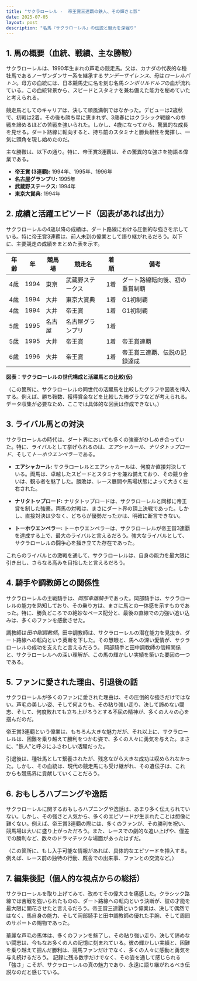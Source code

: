 ```yaml
---
title: "サクラローレル -  帝王賞三連覇の鉄人、その輝きと影"
date: 2025-07-05
layout: post
description: "名馬『サクラローレル』の伝説と魅力を深堀り"
---
```


## 1. 馬の概要（血統、戦績、主な勝鞍）

サクラローレルは、1990年生まれの芦毛の競走馬。父は、カナダの代表的な種牡馬であるノーザンダンサー系を継承する*サンデーサイレンス*、母は*ローレルバトン*。母方の血統には、日本競馬史に名を刻む名馬*シンボリルドルフ*の血が流れている。この血統背景から、スピードとスタミナを兼ね備えた能力を秘めていたと考えられる。

競走馬としてのキャリアは、決して順風満帆ではなかった。デビューは2歳秋で、初戦は2着。その後も勝ち星に恵まれず、3歳春にはクラシック戦線への参戦を諦めるほどの苦戦を強いられた。しかし、4歳になってから、驚異的な成長を見せる。ダート路線に転向すると、持ち前のスタミナと勝負根性を発揮し、一気に頭角を現し始めたのだ。

主な勝鞍は、以下の通り。特に、帝王賞3連覇は、その驚異的な強さを物語る偉業である。

* **帝王賞 (3連覇):** 1994年、1995年、1996年
* **名古屋グランプリ:** 1995年
* **武蔵野ステークス:** 1994年
* **東京大賞典:** 1994年


## 2. 成績と活躍エピソード（図表があれば出力）

サクラローレルの4歳以降の成績は、ダート路線における圧倒的な強さを示している。特に帝王賞3連覇は、前人未到の偉業として語り継がれるだろう。以下に、主要競走の成績をまとめた表を示す。

| 年齢 | 年 | 競馬場 | 競走名           | 着順 | 備考                                      |
|-----|----|---------|--------------------|-----|-------------------------------------------|
| 4歳  | 1994 | 東京     | 武蔵野ステークス    | 1着 | ダート路線転向後、初の重賞制覇             |
| 4歳  | 1994 | 大井     | 東京大賞典          | 1着 | G1初制覇                                  |
| 4歳  | 1994 | 大井     | 帝王賞             | 1着 | G1初制覇                                  |
| 5歳  | 1995 | 名古屋   | 名古屋グランプリ    | 1着 |                                           |
| 5歳  | 1995 | 大井     | 帝王賞             | 1着 | 帝王賞連覇                                |
| 6歳  | 1996 | 大井     | 帝王賞             | 1着 | 帝王賞三連覇、伝説の記録達成               |


**図表：サクラローレルの世代構成と活躍馬との比較(仮)**

（この箇所に、サクラローレルの同世代の活躍馬を比較したグラフや図表を挿入する。例えば、勝ち鞍数、獲得賞金などを比較した棒グラフなどが考えられる。データ収集が必要なため、ここでは具体的な図表は作成できない。）


## 3. ライバル馬との対決

サクラローレルの時代は、ダート界においても多くの強豪がひしめき合っていた。特に、ライバルとして挙げられるのは、*エアシャカール*、*ナリタトップロード*、そして*トーホウエンペラー*である。

* **エアシャカール:** サクラローレルとエアシャカールは、何度か直接対決している。両馬は、卓越したスピードとスタミナを兼ね備えており、その競り合いは、観る者を魅了した。勝敗は、レース展開や馬場状態によって大きく左右された。

* **ナリタトップロード:**  ナリタトップロードは、サクラローレルと同様に帝王賞を制した強豪。両馬の対戦は、まさにダート界の頂上決戦であった。しかし、直接対決は少なく、どちらが優勢だったかは、明確に断言できない。

* **トーホウエンペラー:** トーホウエンペラーは、サクラローレルが帝王賞3連覇を達成する上で、最大のライバルと言えるだろう。強大なライバルとして、サクラローレルの闘争心を掻き立てた存在であった。

これらのライバルとの激戦を通して、サクラローレルは、自身の能力を最大限に引き出し、さらなる高みを目指したと言えるだろう。


## 4. 騎手や調教師との関係性

サクラローレルの主戦騎手は、*岡部幸雄騎手*であった。岡部騎手は、サクラローレルの能力を熟知しており、その乗り方は、まさに馬との一体感を示すものであった。特に、勝負どころでの絶妙なペース配分と、最後の直線での力強い追い込みは、多くのファンを感動させた。

調教師は*田中剛調教師*。田中調教師は、サクラローレルの潜在能力を見抜き、ダート路線への転向という英断を下した。その慧眼と、馬への深い愛情が、サクラローレルの成功を支えたと言えるだろう。  岡部騎手と田中調教師の信頼関係と、サクラローレルへの深い理解が、この馬の輝かしい実績を築いた要因の一つである。


## 5. ファンに愛された理由、引退後の話

サクラローレルが多くのファンに愛された理由は、その圧倒的な強さだけではない。芦毛の美しい姿、そして何よりも、その粘り強い走り、決して諦めない闘志、そして、何度敗れても立ち上がろうとする不屈の精神が、多くの人々の心を掴んだのだ。

帝王賞3連覇という偉業は、もちろん大きな魅力だが、それ以上に、サクラローレルは、困難を乗り越えて勝利をつかむ姿で、多くの人々に勇気を与えた。まさに、"鉄人"と呼ぶにふさわしい活躍だった。

引退後は、種牡馬として繋養されたが、残念ながら大きな成功は収められなかった。しかし、その血統は、現代の競走馬にも受け継がれ、その遺伝子は、これからも競馬界に貢献していくことだろう。


## 6. おもしろハプニングや逸話

サクラローレルに関するおもしろハプニングや逸話は、あまり多く伝えられていない。しかし、その強さと人気から、多くのエピソードが生まれたことは想像に難くない。例えば、帝王賞3連覇の際には、多くのファンが、その勝利を祝い、競馬場は大いに盛り上がっただろう。また、レースでの劇的な追い上げや、僅差での勝利など、数々のドラマチックな場面があったはずだ。

（この箇所に、もし入手可能な情報があれば、具体的なエピソードを挿入する。例えば、レース前の独特の行動、厩舎での出来事、ファンとの交流など。）


## 7. 編集後記（個人的な視点からの総括）

サクラローレルを取り上げてみて、改めてその偉大さを痛感した。クラシック路線では苦戦を強いられたものの、ダート路線への転向という決断が、彼の才能を最大限に開花させたと言えるだろう。帝王賞三連覇という偉業は、決して偶然ではなく、馬自身の能力、そして岡部騎手と田中調教師の優れた手腕、そして周囲のサポートの賜物であった。

華麗な芦毛の馬体は、多くのファンを魅了し、その粘り強い走り、決して諦めない闘志は、今もなお多くの人の記憶に刻まれている。彼の輝かしい実績と、困難を乗り越えて掴んだ勝利は、競馬ファンだけでなく、多くの人々に感動と勇気を与え続けるだろう。  記録に残る数字だけでなく、その姿を通して感じられる「強さ」こそが、サクラローレルの真の魅力であり、永遠に語り継がれるべき伝説なのだと感じている。
